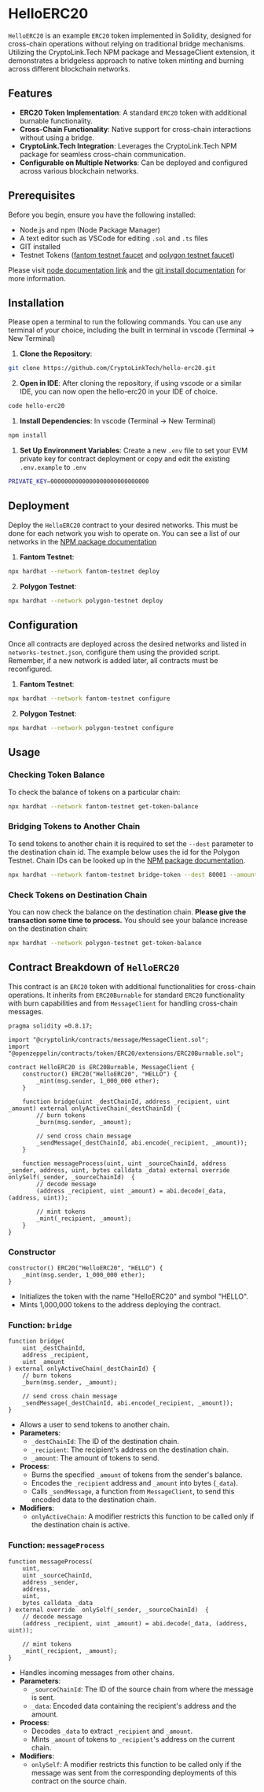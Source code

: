 # HelloERC20

`HelloERC20` is an example `ERC20` token implemented in Solidity, designed for cross-chain operations without relying on traditional bridge mechanisms. Utilizing the CryptoLink.Tech NPM package and MessageClient extension, it demonstrates a bridgeless approach to native token minting and burning across different blockchain networks.

## Features

- **ERC20 Token Implementation**: A standard `ERC20` token with additional burnable functionality.
- **Cross-Chain Functionality**: Native support for cross-chain interactions without using a bridge.
- **CryptoLink.Tech Integration**: Leverages the CryptoLink.Tech NPM package for seamless cross-chain communication.
- **Configurable on Multiple Networks**: Can be deployed and configured across various blockchain networks.

## Prerequisites

Before you begin, ensure you have the following installed:
- Node.js and npm (Node Package Manager)
- A text editor such as VSCode for editing `.sol` and `.ts` files
- GIT installed
- Testnet Tokens ([fantom testnet faucet](https://faucet.fantom.network/) and [polygon testnet faucet](https://faucet.polygon.technology/))

Please visit [node documentation link](https://docs.npmjs.com/downloading-and-installing-node-js-and-npm) and the [git install documentation](https://git-scm.com/book/en/v2/Getting-Started-Installing-Git) for more information.


## Installation

Please open a terminal to run the following commands. You can use any terminal of your choice, including the built in terminal in vscode (Terminal -> New Terminal)

1. **Clone the Repository**: 
```bash
git clone https://github.com/CryptoLinkTech/hello-erc20.git
```

2. **Open in IDE**: 
After cloning the repository, if using vscode or a similar IDE, you can now open the hello-erc20 in your IDE of choice.
```bash
code hello-erc20
```

1. **Install Dependencies**: 
In vscode (Terminal -> New Terminal)
```bash
npm install
```

1. **Set Up Environment Variables**:
Create a new `.env` file to set your EVM private key for contract deployment or copy and edit the existing `.env.example` to `.env`
```bash
PRIVATE_KEY=0000000000000000000000000000
```

## Deployment

Deploy the `HelloERC20` contract to your desired networks. This must be done for each network you wish to operate on. You can see a list of our networks in the [NPM package documentation](https://github.com/CryptoLinkTech/npm?tab=readme-ov-file#testnets)

1. **Fantom Testnet**:
```bash
npx hardhat --network fantom-testnet deploy
```

2. **Polygon Testnet**:
```bash
npx hardhat --network polygon-testnet deploy
```

## Configuration

Once all contracts are deployed across the desired networks and listed in `networks-testnet.json`, configure them using the provided script. Remember, if a new network is added later, all contracts must be reconfigured.

1. **Fantom Testnet**:
```bash
npx hardhat --network fantom-testnet configure
```

2. **Polygon Testnet**:
```bash
npx hardhat --network polygon-testnet configure
```

## Usage

### Checking Token Balance

To check the balance of tokens on a particular chain:

```bash
npx hardhat --network fantom-testnet get-token-balance
```

### Bridging Tokens to Another Chain

To send tokens to another chain it is required to set the `--dest` parameter to the destination chain id. The example below uses the id for the Polygon Testnet. Chain IDs can be looked up in the [NPM package documentation](https://github.com/CryptoLinkTech/npm?tab=readme-ov-file#testnets).

```bash
npx hardhat --network fantom-testnet bridge-token --dest 80001 --amount 50
```

### Check Tokens on Destination Chain

You can now check the balance on the destination chain. **Please give the transaction some time to process.** You should see your balance increase on the destination chain:

```bash
npx hardhat --network polygon-testnet get-token-balance
```

## Contract Breakdown of `HelloERC20`

This contract is an `ERC20` token with additional functionalities for cross-chain operations. It inherits from `ERC20Burnable` for standard `ERC20` functionality with burn capabilities and from `MessageClient` for handling cross-chain messages.

```solidity
pragma solidity =0.8.17;

import "@cryptolink/contracts/message/MessageClient.sol";
import "@openzeppelin/contracts/token/ERC20/extensions/ERC20Burnable.sol";

contract HelloERC20 is ERC20Burnable, MessageClient {
    constructor() ERC20("HelloERC20", "HELLO") {
        _mint(msg.sender, 1_000_000 ether);
    }

    function bridge(uint _destChainId, address _recipient, uint _amount) external onlyActiveChain(_destChainId) {
        // burn tokens
        _burn(msg.sender, _amount);

        // send cross chain message
        _sendMessage(_destChainId, abi.encode(_recipient, _amount));
    }

    function messageProcess(uint, uint _sourceChainId, address _sender, address, uint, bytes calldata _data) external override  onlySelf(_sender, _sourceChainId)  {
        // decode message
        (address _recipient, uint _amount) = abi.decode(_data, (address, uint));

        // mint tokens
        _mint(_recipient, _amount);
    }
}
```

### Constructor

```solidity
constructor() ERC20("HelloERC20", "HELLO") {
    _mint(msg.sender, 1_000_000 ether);
}
```

- Initializes the token with the name "HelloERC20" and symbol "HELLO".
- Mints 1,000,000 tokens to the address deploying the contract.

### Function: `bridge`

```solidity
function bridge(
    uint _destChainId, 
    address _recipient, 
    uint _amount
) external onlyActiveChain(_destChainId) {
    // burn tokens
    _burn(msg.sender, _amount);

    // send cross chain message
    _sendMessage(_destChainId, abi.encode(_recipient, _amount));
}
```

- Allows a user to send tokens to another chain.
- **Parameters**:
  - `_destChainId`: The ID of the destination chain.
  - `_recipient`: The recipient's address on the destination chain.
  - `_amount`: The amount of tokens to send.
- **Process**:
  - Burns the specified `_amount` of tokens from the sender's balance.
  - Encodes the `_recipient` address and `_amount` into bytes (`_data`).
  - Calls `_sendMessage`, a function from `MessageClient`, to send this encoded data to the destination chain.
- **Modifiers**:
  - `onlyActiveChain`: A modifier restricts this function to be called only if the destination chain is active.

### Function: `messageProcess`

```solidity
function messageProcess(
    uint, 
    uint _sourceChainId, 
    address _sender, 
    address, 
    uint, 
    bytes calldata _data
) external override  onlySelf(_sender, _sourceChainId)  {
    // decode message
    (address _recipient, uint _amount) = abi.decode(_data, (address, uint));

    // mint tokens
    _mint(_recipient, _amount);
}
```

- Handles incoming messages from other chains.
- **Parameters**:
  - `_sourceChainId`: The ID of the source chain from where the message is sent.
  - `_data`: Encoded data containing the recipient's address and the amount.
- **Process**:
  - Decodes `_data` to extract `_recipient` and `_amount`.
  - Mints `_amount` of tokens to `_recipient`'s address on the current chain.
- **Modifiers**:
  - `onlySelf`: A modifier restricts this function to be called only if the message was sent from the corresponding deployments of this contract on the source chain.
